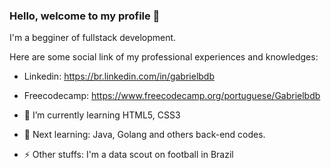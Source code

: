 ### Hello, welcome to my profile 👋

I'm a begginer of fullstack development.

Here are some social link of my professional experiences and knowledges:

- Linkedin: https://br.linkedin.com/in/gabrielbdb

- Freecodecamp: https://www.freecodecamp.org/portuguese/Gabrielbdb

- 🌱 I’m currently learning HTML5, CSS3
- 🤔 Next learning: Java, Golang and others back-end codes.
- ⚡ Other stuffs: I'm a data scout on football in Brazil
<!--
**gabrielbdb/gabrielbdb** is a ✨ _special_ ✨ repository because its `README.md` (this file) appears on your GitHub profile.

Here are some ideas to get you started:

- 🔭 I’m currently working on ...
- 👯 I’m looking to collaborate on ...
- 🤔 I’m looking for help with ...
- 💬 Ask me about ...
- 📫 How to reach me: ...
- 😄 Pronouns: ...
- ⚡ Fun fact: ...
-->
